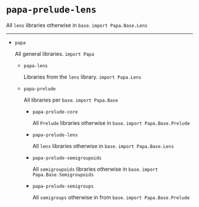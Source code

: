 # `papa-prelude-lens`

All `lens` libraries otherwise in `base`. `import Papa.Base.Lens`

----

* `papa`

  All general libraries. `import Papa`
  * `papa-lens`

    Libraries from the `lens` library. `import Papa.Lens`
  * `papa-prelude`

    All libraries per `base`. `import Papa.Base`
    * `papa-prelude-core`

      All `Prelude` libraries otherwise in `base`. `import Papa.Base.Prelude`
    * `papa-prelude-lens`

      All `lens` libraries otherwise in `base`. `import Papa.Base.Lens`
    * `papa-prelude-semigroupoids`

      All `semigroupoids` libraries otherwise in `base`. `import Papa.Base.Semigroupoids`
    * `papa-prelude-semigroups`
    
      All `semigroups` otherwise in from `base`. `import Papa.Base.Prelude`
      